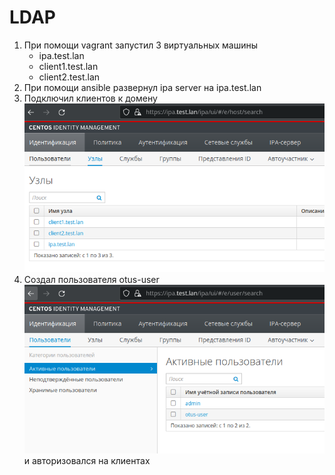 # LDAP 

1. При  помощи vagrant запустил 3 виртуальных машины
    - ipa.test.lan
    - client1.test.lan
    - client2.test.lan
2. При помощи ansible развернул ipa server на ipa.test.lan
3. Подключил клиентов к домену ![hosts](hosts.png)
4. Создал пользователя otus-user ![users](users.png) и авторизовался на клиентах
